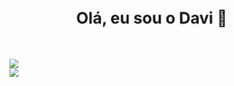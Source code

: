 
<header>
  <h1>Olá, eu sou o Davi 👋</h1>
</header>
<main>
  <a href="https://github.com/dgvalerio">
    <img align="center" src="https://github-readme-stats.vercel.app/api?username=dgvalerio&hide=contribs,prs,stars&show_icons=true&count_private=true&theme=tokyonight" />
  </a>
  <br/>
  <a href="https://github.com/dgvalerio">
    <img align="center" src="https://github-readme-stats.vercel.app/api/top-langs/?username=dgvalerio&layout=compact&theme=tokyonight" />
  </a>
</main>
